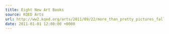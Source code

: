 ```yaml
---
title: Eight New Art Books
source: KQED Arts
url: http://ww2.kqed.org/arts/2011/09/22/more_than_pretty_pictures_fall_2011s_eight_musthave_art_books/
date: 2011-01-01 12:00:00 +0000
---
```

